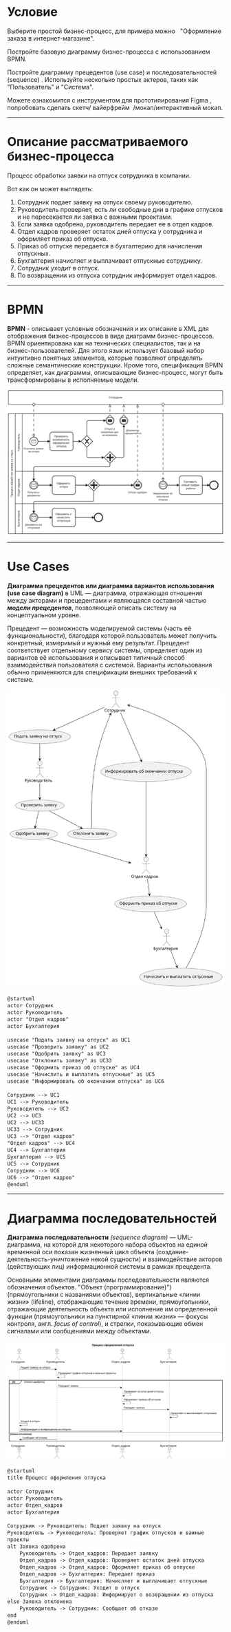 # Условие

Выберите простой бизнес-процесс, для примера можно   "Оформление заказа в интернет-магазине".  
  
Постройте базовую диаграмму бизнес-процесса с использованием BPMN.  
  
Постройте диаграмму прецедентов (use case) и последовательностей (sequence) . Используйте несколько простых актеров, таких как "Пользователь" и "Система".  
  
Можете ознакомится с инструментом для прототипирования Figma , попробовать сделать скетч/ вайерфрейм  /мокап/интерактивный мокап.

---
# Описание рассматриваемого бизнес-процесса

Процесс обработки заявки на отпуск сотрудника в компании.

Вот как он может выглядеть:
1. Сотрудник подает заявку на отпуск своему руководителю.
2. Руководитель проверяет, есть ли свободные дни в графике отпусков и не пересекается ли заявка с важными проектами.
3. Если заявка одобрена, руководитель передает ее в отдел кадров.
4. Отдел кадров проверяет остаток дней отпуска у сотрудника и оформляет приказ об отпуске.
5. Приказ об отпуске передается в бухгалтерию для начисления отпускных.
6. Бухгалтерия начисляет и выплачивает отпускные сотруднику.
7. Сотрудник уходит в отпуск.
8. По возвращении из отпуска сотрудник информирует отдел кадров.

---
# BPMN

**BPMN** - описывает условные обозначения и их описание в XML для отображения бизнес-процессов в виде диаграмм бизнес-процессов. BPMN ориентирована как на технических специалистов, так и на бизнес-пользователей. Для этого язык использует базовый набор интуитивно понятных элементов, которые позволяют определять сложные семантические конструкции. Кроме того, спецификация BPMN определяет, как диаграммы, описывающие бизнес-процесс, могут быть трансформированы в исполняемые модели.

![2.svg](./media/2.svg)

---
# Use Cases

**Диаграмма прецедентов или диаграмма вариантов использования (use case diagram)** в UML — диаграмма, отражающая отношения между акторами и прецедентами и являющаяся составной частью _**модели прецедентов**_, позволяющей описать систему на концептуальном уровне.

Прецедент — возможность моделируемой системы (часть её функциональности), благодаря которой пользователь может получить конкретный, измеримый и нужный ему результат. Прецедент соответствует отдельному сервису системы, определяет один из вариантов её использования и описывает типичный способ взаимодействия пользователя с системой. Варианты использования обычно применяются для спецификации внешних требований к системе.

![1.svg](./media/1.svg)

```plantuml
@startuml
actor Сотрудник
actor Руководитель
actor "Отдел кадров"
actor Бухгалтерия

usecase "Подать заявку на отпуск" as UC1
usecase "Проверить заявку" as UC2
usecase "Одобрить заявку" as UC3
usecase "Отклонить заявку" as UC33
usecase "Оформить приказ об отпуске" as UC4
usecase "Начислить и выплатить отпускные" as UC5
usecase "Информировать об окончании отпуска" as UC6

Сотрудник --> UC1
UC1 --> Руководитель
Руководитель --> UC2
UC2 --> UC3
UC2 --> UC33
UC33 --> Сотрудник
UC3 --> "Отдел кадров"
"Отдел кадров" --> UC4
UC4 --> Бухгалтерия
Бухгалтерия --> UC5
UC5 --> Сотрудник
Сотрудник --> UC6
UC6 --> "Отдел кадров"
@enduml
```

---
# Диаграмма последовательностей

**Диаграмма последовательности** _(sequence diagram)_ — UML-диаграмма, на которой для некоторого набора объектов на единой временной оси показан жизненный цикл объекта (создание-деятельность-уничтожение некой сущности) и взаимодействие акторов (действующих лиц) информационной системы в рамках прецедента.

Основными элементами диаграммы последовательности являются обозначения объектов. "Объект (программирование)") (прямоугольники с названиями объектов), вертикальные «линии жизни» (lifeline), отображающие течение времени, прямоугольники, отражающие деятельность объекта или исполнение им определенной функции (прямоугольники на пунктирной «линии жизни» — фокусы контроля, англ. _focus of control_), и стрелки, показывающие обмен сигналами или сообщениями между объектами.

![3.svg](./media/3.svg)

```plantuml
@startuml
title Процесс оформления отпуска

actor Сотрудник
actor Руководитель
actor Отдел_кадров
actor Бухгалтерия

Сотрудник -> Руководитель: Подает заявку на отпуск
Руководитель -> Руководитель: Проверяет график отпусков и важные проекты
alt Заявка одобрена
    Руководитель -> Отдел_кадров: Передает заявку
    Отдел_кадров -> Отдел_кадров: Проверяет остаток дней отпуска
    Отдел_кадров -> Отдел_кадров: Оформляет приказ об отпуске
    Отдел_кадров -> Бухгалтерия: Передает приказ
    Бухгалтерия -> Бухгалтерия: Начисляет и выплачивает отпускные
    Сотрудник -> Сотрудник: Уходит в отпуск
    Сотрудник -> Отдел_кадров: Информирует о возвращении из отпуска
else Заявка отклонена
    Руководитель -> Сотрудник: Сообщает об отказе
end
@enduml
```
